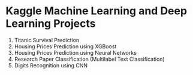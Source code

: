 # Kaggle Machine Learning and Deep Learning Projects

1. Titanic Survival Prediction
2. Housing Prices Prediction using XGBoost
3. Housing Prices Prediction using Neural Networks
4. Research Paper Classification (Multilabel Text Classification)
5. Digits Recognition using CNN
